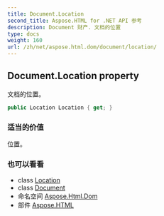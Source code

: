 ```yaml
---
title: Document.Location
second_title: Aspose.HTML for .NET API 参考
description: Document 财产. 文档的位置
type: docs
weight: 160
url: /zh/net/aspose.html.dom/document/location/
---
```

## Document.Location property

文档的位置。

```csharp
public Location Location { get; }
```

### 适当的价值

位置。

### 也可以看看

* class [Location](../../../aspose.html.window/location/)
* class [Document](../)
* 命名空间 [Aspose.Html.Dom](../../document/)
* 部件 [Aspose.HTML](../../../)


